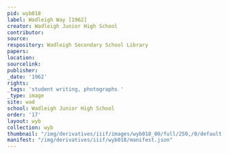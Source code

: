 ```yaml
---
pid: wyb018
label: Wadleigh Way [1962]
creator: Wadleigh Junior High School
contributor:
source:
respository: Wadleigh Secondary School Library
papers:
location:
sourcelink:
publisher:
_date: '1962'
rights:
_tags: 'student writing, photographs '
_type: image
site: wad
school: Wadleigh Junior High School
order: '17'
layout: wyb
collection: wyb
thumbnail: "/img/derivatives/iiif/images/wyb018_00/full/250,/0/default.jpg"
manifest: "/img/derivatives/iiif/wyb018/manifest.json"
---
```

